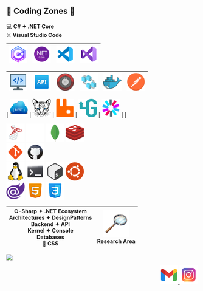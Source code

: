 ## 🚧 Coding Zones 🧐
💻 **C# ✦ .NET Core**<br />
⚔️ **Visual Studio Code**

| <img src="skills/c-sharp.png" alt="csharp" width="48" height="48"> | <img src="skills/dotnet.png" alt="csharp" width="48" height="48"> | <img src="skills/vscode.png" alt="csharp" width="48" height="48"> | <img src="skills/visual-studio.png" alt="csharp" width="48" height="48"> |
|:---:|:---:|:---:|:---:|

| <img src="skills/backend.png" alt="csharp" width="48" height="48"> | <img src="skills/api.png" alt="csharp" width="48" height="48"> | <img src="skills/clean-architecture.png" alt="csharp" width="48" height="48"> | <img src="skills/microservices-architecture.png" alt="csharp" width="48" height="48"> | <img src="skills/docker.png" alt="csharp" width="48" height="48"> | <img src="skills/postman.png" alt="csharp" width="48" height="48"> |
|:---:|:---:|:---:|:---:|:---:|:---:|


| <img src="skills/rest.png" alt="csharp" width="48" height="48"> | <img src="skills/ocelot.png" alt="csharp" width="48" height="48"> | <img src="skills/rabbitmq.png" alt="csharp" width="48" height="48"> | <img src="skills/grpc.png" alt="csharp" width="48" height="48"> | <img src="skills/jwt.png" alt="csharp" width="48" height="48"> | |


![sql-server](icons/sql-server.png) ![nosql](icons/nosql.png) ![mongodb](icons/mongodb.png) ![redis](icons/redis.png) <br />
![git](icons/git.png) ![github](icons/github.png) <br />
![linux](icons/linux.png) ![terminal](icons/terminal.png) ![bash](icons/bash.png) ![ubuntu](icons/ubuntu.png) <br />
![blazor](icons/blazor.png) ![html](icons/html.png) ![css](icons/css.png) <br />

| C-Sharp ✦ .NET Ecosystem <br> Architectures ✦ DesignPatterns <br> Backend ✦ API <br> Kernel ✦ Console <br> Databases <br> 🌈 CSS | <img src="icons/explore.png" alt="explore" width="70" height="70"> <br> Research Area |
|:---:|:---:|

<img align="center"
     src="https://github-readme-stats.vercel.app/api/top-langs/?username=fault3r&layout=compact&theme=apprentice&hide_border=true&hide=javascript" />

<p align="right">
  <a href="mailto:hamed.damaavandi@gmail.com">
    <img src="icons/gmail.png" />
  </a>
  <a href="https://www.instagram.com/hamed.damaavandi/">
    <img src="icons/instagram.png" />
  </a>
</p>
